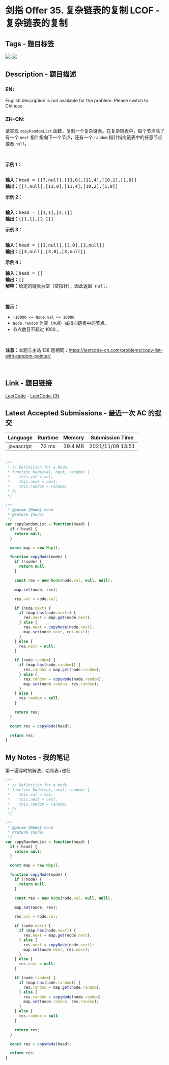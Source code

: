 
# 剑指 Offer 35. 复杂链表的复制  LCOF - 复杂链表的复制

## Tags - 题目标签

 <img src="https://img.shields.io/badge/Hash Table-哈希表-blue.svg">   <img src="https://img.shields.io/badge/Linked List-链表-blue.svg">  


## Description - 题目描述

### EN:
English description is not available for the problem. Please switch to Chinese.

### ZH-CN:
<p>请实现 <code>copyRandomList</code> 函数，复制一个复杂链表。在复杂链表中，每个节点除了有一个 <code>next</code> 指针指向下一个节点，还有一个 <code>random</code> 指针指向链表中的任意节点或者 <code>null</code>。</p>

<p>&nbsp;</p>

<p><strong>示例 1：</strong></p>

<p><img alt="" src="https://assets.leetcode-cn.com/aliyun-lc-upload/uploads/2020/01/09/e1.png"></p>

<pre><strong>输入：</strong>head = [[7,null],[13,0],[11,4],[10,2],[1,0]]
<strong>输出：</strong>[[7,null],[13,0],[11,4],[10,2],[1,0]]
</pre>

<p><strong>示例 2：</strong></p>

<p><img alt="" src="https://assets.leetcode-cn.com/aliyun-lc-upload/uploads/2020/01/09/e2.png"></p>

<pre><strong>输入：</strong>head = [[1,1],[2,1]]
<strong>输出：</strong>[[1,1],[2,1]]
</pre>

<p><strong>示例 3：</strong></p>

<p><strong><img alt="" src="https://assets.leetcode-cn.com/aliyun-lc-upload/uploads/2020/01/09/e3.png"></strong></p>

<pre><strong>输入：</strong>head = [[3,null],[3,0],[3,null]]
<strong>输出：</strong>[[3,null],[3,0],[3,null]]
</pre>

<p><strong>示例 4：</strong></p>

<pre><strong>输入：</strong>head = []
<strong>输出：</strong>[]
<strong>解释：</strong>给定的链表为空（空指针），因此返回 null。
</pre>

<p>&nbsp;</p>

<p><strong>提示：</strong></p>

<ul>
	<li><code>-10000 &lt;= Node.val &lt;= 10000</code></li>
	<li><code>Node.random</code>&nbsp;为空（null）或指向链表中的节点。</li>
	<li>节点数目不超过 1000 。</li>
</ul>

<p>&nbsp;</p>

<p><strong>注意：</strong>本题与主站 138 题相同：<a href="https://leetcode-cn.com/problems/copy-list-with-random-pointer/">https://leetcode-cn.com/problems/copy-list-with-random-pointer/</a></p>

<p>&nbsp;</p>



## Link - 题目链接

[LeetCode](https://leetcode.com/problems/fu-za-lian-biao-de-fu-zhi-lcof/description/)  -  [LeetCode-CN](https://leetcode-cn.com/problems/fu-za-lian-biao-de-fu-zhi-lcof/description/)
## Latest Accepted Submissions - 最近一次 AC 的提交


| Language | Runtime | Memory | Submission Time |
|:---:|:---:|:---:|:---:|
| javascript  | 72 ms | 39.4 MB | 2021/11/09 13:51 |

```javascript

/**
 * // Definition for a Node.
 * function Node(val, next, random) {
 *    this.val = val;
 *    this.next = next;
 *    this.random = random;
 * };
 */

/**
 * @param {Node} head
 * @return {Node}
 */
var copyRandomList = function(head) {
  if (!head) {
    return null;
  }

  const map = new Map();

  function copyNode(node) {
    if (!node) {
      return null;
    }

    const res = new Node(node.val, null, null);

    map.set(node, res);

    res.val = node.val;

    if (node.next) {
      if (map.has(node.next)) {
        res.next = map.get(node.next);
      } else {
        res.next = copyNode(node.next);
        map.set(node.next, res.next);
      }
    } else {
      res.next = null;
    }

    if (node.random) {
      if (map.has(node.random)) {
        res.random = map.get(node.random);
      } else {
        res.random = copyNode(node.random);
        map.set(node.random, res.random);
      }
    } else {
      res.random = null;
    }

    return res;
  }

  const res = copyNode(head);

  return res;
}

```
## My Notes - 我的笔记


第一遍写时的解法，哈希表+递归
```javascript
/**
 * // Definition for a Node.
 * function Node(val, next, random) {
 *    this.val = val;
 *    this.next = next;
 *    this.random = random;
 * };
 */

/**
 * @param {Node} head
 * @return {Node}
 */
var copyRandomList = function(head) {
  if (!head) {
    return null;
  }

  const map = new Map();

  function copyNode(node) {
    if (!node) {
      return null;
    }

    const res = new Node(node.val, null, null);

    map.set(node, res);

    res.val = node.val;

    if (node.next) {
      if (map.has(node.next)) {
        res.next = map.get(node.next);
      } else {
        res.next = copyNode(node.next);
        map.set(node.next, res.next);
      }
    } else {
      res.next = null;
    }

    if (node.random) {
      if (map.has(node.random)) {
        res.random = map.get(node.random);
      } else {
        res.random = copyNode(node.random);
        map.set(node.random, res.random);
      }
    } else {
      res.random = null;
    }

    return res;
  }

  const res = copyNode(head);

  return res;
}
```

